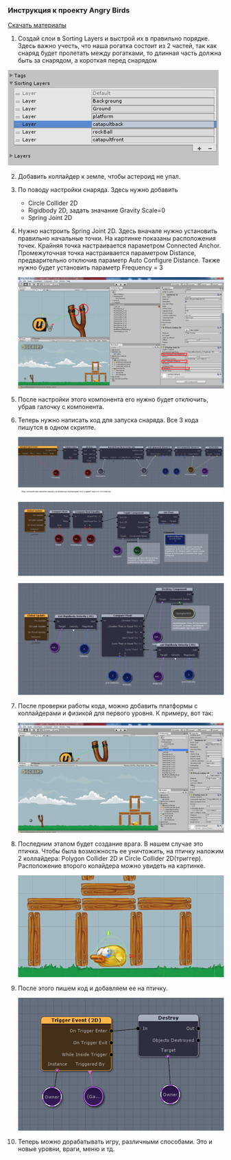 ### Инструкция к проекту Angry Birds

[Скачать материалы](https://github.com/UniumGames/Lessons/blob/master/20/3.%20%D0%9C%D1%8F%D1%87%20%D0%BF%D1%80%D0%BE%D1%82%D0%B8%D0%B2%20%D1%88%D0%B8%D0%BF%D0%BE%D0%B2/%D0%94%D0%97.ZIP)

1. Создай слои в Sorting Layers и выстрой их в правильно порядке. Здесь важно учесть, что наша рогатка состоит из 2 частей, так как снаряд будет пролетать между рогатками, то длинная часть должна быть за снарядом, а короткая перед снарядом

  ![](img/image1.png)

2. Добавить коллайдер к земле, чтобы астероид не упал.

3. По поводу настройки снаряда. Здесь нужно добавить 

    - Circle Collider 2D
    - Rigidbody 2D, задать значание Gravity Scale=0
    - Spring Joint 2D

4. Нужно настроить Spring Joint 2D. Здесь вначале нужно установить правильно начальные точки. На картинке показаны расположения точек. Крайняя точка настраивается параметром Connected Anchor. Промежуточная точка настраивается параметром Distance, предварительно отключив параметр Auto Configure Distance. Также нужно будет установить параметр Frequency = 3

    ![](img/image2.png)

5. После настройки этого компонента его нужно будет отключить, убрав галочку с компонента.

6. Теперь нужно написать код для запуска снаряда. Все 3 кода пишутся в одном скрипте.

    ![](img/image3.png)

    ![](img/image4.png)

    ![](img/image5.png)

7. После проверки работы кода, можно добавить платформы с коллайдерами и физикой для первого уровня. К примеру, вот так:

    ![](img/image6.png)

8. Последним этапом будет создание врага. В нашем случае это птичка. Чтобы была возможность ее уничтожить, на птичку наложим 2 коллайдера: Polygon Collider 2D и Circle Collider 2D(триггер). Расположение второго колайдера можно увидеть на картинке.

    ![](img/image7.png)

9. После этого пишем код и добавляем ее на птичку.

    ![](img/image8.png)

10. Теперь можно дорабатывать игру, различными способами. Это и новые уровни, враги, меню и тд.